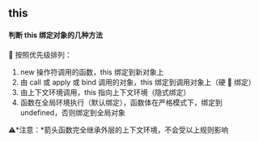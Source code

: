 ## this

#### 判断 this 绑定对象的几种方法

🌿 按照优先级排列：

1. new 操作符调用的函数，this 绑定到新对象上
2. 由 call 或 apply 或 bind 调用的对象，this 绑定到调用对象上（硬 🦅 绑定）
3. 由上下文环境调用，this 指向上下文环境（隐式绑定）
4. 函数在全局环境执行（默认绑定），函数体在严格模式下，绑定到 undefined，否则绑定到全局对象

⚠️*注意：*箭头函数完全继承外层的上下文环境，不会受以上规则影响
